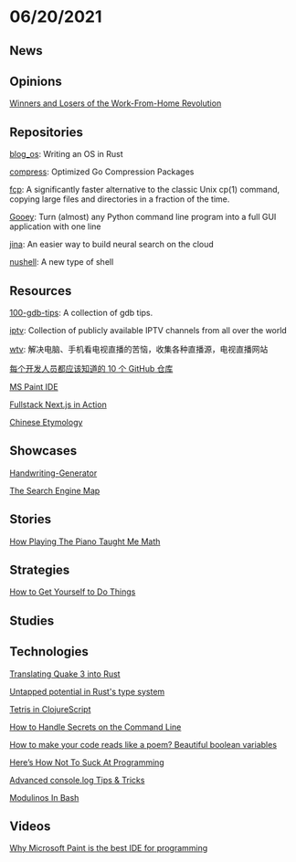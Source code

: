 # 06/20/2021

## News

## Opinions
[Winners and Losers of the Work-From-Home Revolution](https://www.theatlantic.com/ideas/archive/2021/06/winners-losers-work-home-remote/619181/)

## Repositories
[blog_os](https://github.com/phil-opp/blog_os): Writing an OS in Rust

[compress](https://github.com/klauspost/compress): Optimized Go Compression Packages

[fcp](https://github.com/Svetlitski/fcp): A significantly faster alternative to the classic Unix cp(1) command, copying large files and directories in a fraction of the time.

[Gooey](https://github.com/chriskiehl/Gooey): Turn (almost) any Python command line program into a full GUI application with one line

[jina](https://github.com/jina-ai/jina): An easier way to build neural search on the cloud

[nushell](https://github.com/nushell/nushell): A new type of shell

## Resources
[100-gdb-tips](https://github.com/hellogcc/100-gdb-tips): A collection of gdb tips.

[iptv](https://github.com/iptv-org/iptv): Collection of publicly available IPTV channels from all over the world

[wtv](https://github.com/biancangming/wtv): 解决电脑、手机看电视直播的苦恼，收集各种直播源，电视直播网站

[每个开发人员都应该知道的 10 个 GitHub 仓库](https://segmentfault.com/a/1190000040055173)

[MS Paint IDE](https://ms-paint-i.de/)

[Fullstack Next.js in Action](https://fullstack-nextjs-in-action.taonan.lu/)

[Chinese Etymology](https://hanziyuan.net/)

## Showcases
[Handwriting-Generator](https://www.handwriting-generator.com/)

[The Search Engine Map](https://www.searchenginemap.com/)


## Stories
[How Playing The Piano Taught Me Math](https://xiaoyunyang.medium.com/how-playing-the-piano-taught-me-math-8917f84a4326)

## Strategies
[How to Get Yourself to Do Things](https://www.raptitude.com/2015/03/how-to-get-yourself-to-do-things/)

## Studies


## Technologies
[Translating Quake 3 into Rust](https://immunant.com/blog/2020/01/quake3/)

[Untapped potential in Rust's type system](https://www.jakobmeier.ch/blogging/Untapped-Rust.html)

[Tetris in ClojureScript](https://shaunlebron.github.io/t3tr0s-slides/#0)

[How to Handle Secrets on the Command Line](https://smallstep.com/blog/command-line-secrets/)

[How to make your code reads like a poem? Beautiful boolean variables](https://medium.com/javarevisited/how-to-make-your-code-reads-like-a-poem-beautiful-boolean-variables-3842bb037f1f)

[Here’s How Not To Suck At Programming](https://suzdalnitski.medium.com/terrible-coding-mistake-aa1fbebd83b4)

[Advanced console.log Tips & Tricks](https://medium.com/nmc-techblog/advanced-console-log-tips-tricks-fa3762930bca)

[Modulinos In Bash](https://blog.dnmfarrell.com/post/modulinos-in-bash/)

## Videos
[Why Microsoft Paint is the best IDE for programming](https://www.youtube.com/watch?v=JKxVEuy2d6k)
